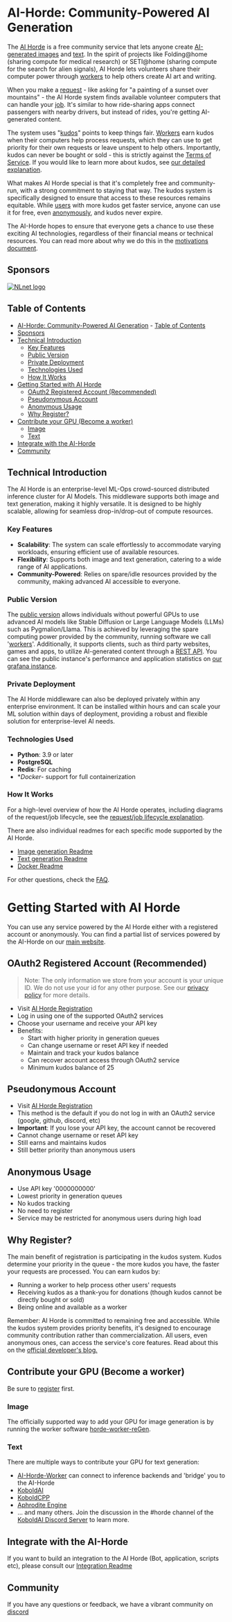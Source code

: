 <!--
SPDX-FileCopyrightText: 2022 Konstantinos Thoukydidis <mail@dbzer0.com>
SPDX-FileCopyrightText: 2024 Tazlin <tazlin.on.github@gmail.com>

SPDX-License-Identifier: AGPL-3.0-or-later
-->

# AI-Horde: Community-Powered AI Generation

The [AI Horde](https://github.com/Haidra-Org/haidra-assets/blob/main/docs/definitions.md#ai-horde) is a free community service that lets anyone create [AI-generated images](https://github.com/Haidra-Org/haidra-assets/blob/main/docs/definitions.md#image-generation) and [text](https://github.com/Haidra-Org/haidra-assets/blob/main/docs/definitions.md#text2text). In the spirit of projects like Folding@home (sharing compute for medical research) or SETI@home (sharing compute for the search for alien signals), AI Horde lets volunteers share their computer power through [workers](https://github.com/Haidra-Org/haidra-assets/blob/main/docs/definitions.md#worker) to help others create AI art and writing.

When you make a [request](https://github.com/Haidra-Org/haidra-assets/blob/main/docs/definitions.md#request) - like asking for "a painting of a sunset over mountains" - the AI Horde system finds available volunteer computers that can handle your [job](https://github.com/Haidra-Org/haidra-assets/blob/main/docs/definitions.md#job). It's similar to how ride-sharing apps connect passengers with nearby drivers, but instead of rides, you're getting AI-generated content.

The system uses "[kudos](https://github.com/Haidra-Org/haidra-assets/blob/main/docs/kudos.md)" points to keep things fair. [Workers](https://github.com/Haidra-Org/haidra-assets/blob/main/docs/definitions.md#worker) earn kudos when their computers help process requests, which they can use to get priority for their own requests or leave unspent to help others. Importantly, kudos can never be bought or sold - this is strictly against the [Terms of Service](https://github.com/Haidra-Org/haidra-assets/blob/main/docs/definitions.md#terms-of-service). If you would like to learn more about kudos, see [our detailed explanation](https://github.com/Haidra-Org/haidra-assets/blob/main/docs/kudos.md).

What makes AI Horde special is that it's completely free and community-run, with a strong commitment to staying that way. The kudos system is specifically designed to ensure that access to these resources remains equitable. While [users](https://github.com/Haidra-Org/haidra-assets/blob/main/docs/definitions.md#user) with more kudos get faster service, anyone can use it for free, even [anonymously](https://github.com/Haidra-Org/haidra-assets/blob/main/docs/definitions.md#anonymous), and kudos never expire.

The AI-Horde hopes to ensure that everyone gets a chance to use these exciting AI technologies, regardless of their financial means or technical resources. You can read more about why we do this in the [motivations document](https://github.com/Haidra-Org/haidra-assets/blob/main/docs/why.md).

## Sponsors

[![NLnet logo](assets/logo_nlnet.svg)](https://nlnet.nl/project/AI-Horde/)

## Table of Contents

- [AI-Horde: Community-Powered AI Generation](#ai-horde-community-powered-ai-generation)
      - [Table of Contents](#table-of-contents)
- [Sponsors](#sponsors)
- [Technical Introduction](#technical-introduction)
  - [Key Features](#key-features)
  - [Public Version](#public-version)
  - [Private Deployment](#private-deployment)
  - [Technologies Used](#technologies-used)
  - [How It Works](#how-it-works)
- [Getting Started with AI Horde](#getting-started-with-ai-horde)
  - [OAuth2 Registered Account (Recommended)](#oauth2-registered-account-recommended)
  - [Pseudonymous Account](#pseudonymous-account)
  - [Anonymous Usage](#anonymous-usage)
  - [Why Register?](#why-register)
- [Contribute your GPU (Become a worker)](#contribute-your-gpu-become-a-worker)
  - [Image](#image)
  - [Text](#text)
- [Integrate with the AI-Horde](#integrate-with-the-ai-horde)
- [Community](#community)

## Technical Introduction

The AI Horde is an enterprise-level ML-Ops crowd-sourced distributed inference cluster for AI Models. This middleware supports both image and text generation, making it highly versatile. It is designed to be highly scalable, allowing for seamless drop-in/drop-out of compute resources.

### Key Features

- **Scalability**: The system can scale effortlessly to accommodate varying workloads, ensuring efficient use of available resources.
- **Flexibility**: Supports both image and text generation, catering to a wide range of AI applications.
- **Community-Powered**: Relies on spare/idle resources provided by the community, making advanced AI accessible to everyone.

### Public Version

The [public version](https://aihorde.net) allows individuals without powerful GPUs to use advanced AI models like Stable Diffusion or Large Language Models (LLMs) such as Pygmalion/Llama. This is achieved by leveraging the spare computing power provided by the community, running software we call '[workers](https://github.com/Haidra-Org/haidra-assets/blob/main/docs/definitions.md#worker)'. Additionally, it supports clients, such as third party websites, games and apps, to utilize AI-generated content through a [REST API](https://aihorde.net/api/). You can see the public instance's performance and application statistics on [our grafana instance](https://grafana.aihorde.net/d/jSb16YLVk/performance?orgId=1).

### Private Deployment

The AI Horde middleware can also be deployed privately within any enterprise environment. It can be installed within hours and can scale your ML solution within days of deployment, providing a robust and flexible solution for enterprise-level AI needs.

### Technologies Used

- **Python**: 3.9 or later
- **PostgreSQL**
- **Redis**: For caching
- **Docker*- support for full containerization

### How It Works

For a high-level overview of how the AI Horde operates, including diagrams of the request/job lifecycle, see the [request/job lifecycle explanation](https://github.com/Haidra-Org/haidra-assets/blob/main/docs/workers.md).

There are also individual readmes for each specific mode supported by the AI Horde.

- [Image generation Readme](README_StableHorde.md)
- [Text generation Readme](README_KoboldAIHorde.md)
- [Docker Readme](README_docker.md)

For other questions, check the [FAQ](FAQ.md).

# Getting Started with AI Horde

You can use any service powered by the AI Horde either with a registered account or anonymously. You can find a partial list of services powered by the AI-Horde on our [main website](https://aihorde.net/).

## OAuth2 Registered Account (Recommended)

> Note: The only information we store from your account is your unique ID. We do not use your id for any other purpose. See our [privacy policy](https://aihorde.net/privacy) for more details.

- Visit [AI Horde Registration](https://aihorde.net/register)
- Log in using one of the supported OAuth2 services
- Choose your username and receive your API key
- Benefits:
  - Start with higher priority in generation queues
  - Can change username or reset API key if needed
  - Maintain and track your kudos balance
  - Can recover account access through OAuth2 service
  - Minimum kudos balance of 25

## Pseudonymous Account

- Visit [AI Horde Registration](https://aihorde.net/register)
- This method is the default if you do not log in with an OAuth2 service (google, github, discord, etc)
- **Important**: If you lose your API key, the account cannot be recovered
- Cannot change username or reset API key
- Still earns and maintains kudos
- Still better priority than anonymous users

## Anonymous Usage

- Use API key '0000000000'
- Lowest priority in generation queues
- No kudos tracking
- No need to register
- Service may be restricted for anonymous users during high load

## Why Register?

The main benefit of registration is participating in the kudos system. Kudos determine your priority in the queue - the more kudos you have, the faster your requests are processed. You can earn kudos by:

- Running a worker to help process other users' requests
- Receiving kudos as a thank-you for donations (though kudos cannot be directly bought or sold)
- Being online and available as a worker

Remember: AI Horde is committed to remaining free and accessible. While the kudos system provides priority benefits, it's designed to encourage community contribution rather than commercialization. All users, even anonymous ones, can access the service's core features. Read about this on the [official developer's blog.](https://dbzer0.com/blog/the-kudos-based-economy-for-the-koboldai-horde/)

## Contribute your GPU (Become a worker)

Be sure to [register](#getting-started-with-ai-horde) first.

### Image

The officially supported way to add your GPU for image generation is by running the worker software [horde-worker-reGen](https://github.com/Haidra-Org/horde-worker-reGen).

### Text

There are multiple ways to contribute your GPU for text generation:

- [AI-Horde-Worker](https://github.com/Haidra-Org/AI-Horde-Worker) can connect to inference backends and 'bridge' you to the AI-Horde
- [KoboldAI](https://github.com/henk717/KoboldAI)
- [KoboldCPP](https://github.com/lostruins/koboldcpp)
- [Aphrodite Engine](https://github.com/PygmalionAI/aphrodite-engine)
- ... and many others. Join the discussion in the #horde channel of the [KoboldAI Discord Server](https://discord.gg/XuQWadgU9k) to learn more.

## Integrate with the AI-Horde

If you want to build an integration to the AI Horde (Bot, application, scripts etc), please consult our [Integration Readme](README_integration.md)

## Community

If you have any questions or feedback, we have a vibrant community on [discord](https://discord.gg/3DxrhksKzn)
